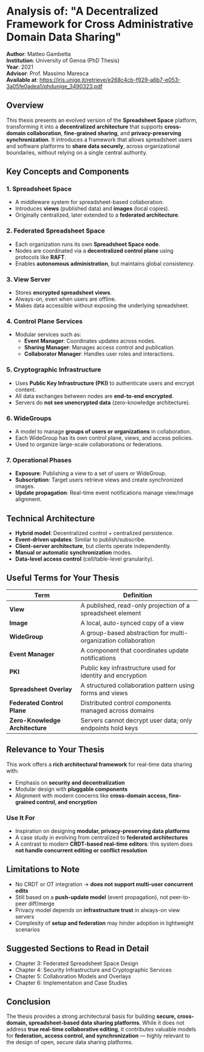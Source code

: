 # Analysis of: "A Decentralized Framework for Cross Administrative Domain Data Sharing"

**Author**: Matteo Gambetta  
**Institution**: University of Genoa (PhD Thesis)  
**Year**: 2021  
**Advisor**: Prof. Massimo Maresca  
**Available at**: <https://iris.unige.it/retrieve/e268c4cb-f929-a6b7-e053-3a05fe0adea1/phdunige_3490323.pdf>

## Overview

This thesis presents an evolved version of the **Spreadsheet Space** platform, transforming it into a **decentralized architecture** that supports **cross-domain collaboration**, **fine-grained sharing**, and **privacy-preserving synchronization**. It introduces a framework that allows spreadsheet users and software platforms to **share data securely**, across organizational boundaries, without relying on a single central authority.

## Key Concepts and Components

### 1. **Spreadsheet Space**

- A middleware system for spreadsheet-based collaboration.
- Introduces **views** (published data) and **images** (local copies).
- Originally centralized, later extended to a **federated architecture**.

### 2. **Federated Spreadsheet Space**

- Each organization runs its own **Spreadsheet Space node**.
- Nodes are coordinated via a **decentralized control plane** using protocols like **RAFT**.
- Enables **autonomous administration**, but maintains global consistency.

### 3. **View Server**

- Stores **encrypted spreadsheet views**.
- Always-on, even when users are offline.
- Makes data accessible without exposing the underlying spreadsheet.

### 4. **Control Plane Services**

- Modular services such as:
  - **Event Manager**: Coordinates updates across nodes.
  - **Sharing Manager**: Manages access control and publication.
  - **Collaborator Manager**: Handles user roles and interactions.

### 5. **Cryptographic Infrastructure**

- Uses **Public Key Infrastructure (PKI)** to authenticate users and encrypt content.
- All data exchanges between nodes are **end-to-end encrypted**.
- Servers do **not see unencrypted data** (zero-knowledge architecture).

### 6. **WideGroups**

- A model to manage **groups of users or organizations** in collaboration.
- Each WideGroup has its own control plane, views, and access policies.
- Used to organize large-scale collaborations or federations.

### 7. **Operational Phases**

- **Exposure**: Publishing a view to a set of users or WideGroup.
- **Subscription**: Target users retrieve views and create synchronized images.
- **Update propagation**: Real-time event notifications manage view/image alignment.

## Technical Architecture

- **Hybrid model**: Decentralized control + centralized persistence.
- **Event-driven updates**: Similar to publish/subscribe.
- **Client-server architecture**, but clients operate independently.
- **Manual or automatic synchronization** modes.
- **Data-level access control** (cell/table-level granularity).

## Useful Terms for Your Thesis

| Term | Definition |
| --- | --- |
| **View** | A published, read-only projection of a spreadsheet element |
| **Image** | A local, auto-synced copy of a view |
| **WideGroup** | A group-based abstraction for multi-organization collaboration |
| **Event Manager** | A component that coordinates update notifications |
| **PKI** | Public key infrastructure used for identity and encryption |
| **Spreadsheet Overlay** | A structured collaboration pattern using forms and views |
| **Federated Control Plane** | Distributed control components managed across domains |
| **Zero-Knowledge Architecture** | Servers cannot decrypt user data; only endpoints hold keys |

## Relevance to Your Thesis

This work offers a **rich architectural framework** for real-time data sharing with:

- Emphasis on **security and decentralization**
- Modular design with **pluggable components**
- Alignment with modern concerns like **cross-domain access, fine-grained control, and encryption**

### Use It For

- Inspiration on designing **modular, privacy-preserving data platforms**
- A case study in evolving from centralized to **federated architectures**
- A contrast to modern **CRDT-based real-time editors**: this system does **not handle concurrent editing or conflict resolution**

## Limitations to Note

- No CRDT or OT integration → **does not support multi-user concurrent edits**
- Still based on a **push-update model** (event propagation), not peer-to-peer diff/merge
- Privacy model depends on **infrastructure trust** in always-on view servers
- Complexity of **setup and federation** may hinder adoption in lightweight scenarios

## Suggested Sections to Read in Detail

- Chapter 3: Federated Spreadsheet Space Design
- Chapter 4: Security Infrastructure and Cryptographic Services
- Chapter 5: Collaboration Models and Overlays
- Chapter 6: Implementation and Case Studies

## Conclusion

The thesis provides a strong architectural basis for building **secure, cross-domain, spreadsheet-based data sharing platforms**. While it does not address **true real-time collaborative editing**, it contributes valuable models for **federation, access control, and synchronization** — highly relevant to the design of open, secure data sharing platforms.
